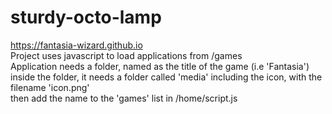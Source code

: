 # sturdy-octo-lamp
https://fantasia-wizard.github.io<br>
Project uses javascript to load applications from /games<br>
Application needs a folder, named as the title of the game (i.e 'Fantasia')<br>
inside the folder, it needs a folder called 'media' including the icon, with the filename 'icon.png'<br>
then add the name to the 'games' list in /home/script.js<br>
